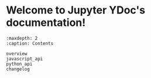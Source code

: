 <!--
jupyter-ydoc documentation master file, created by
sphinx-quickstart on Wed Nov 23 12:45:39 2022.
You can adapt this file completely to your liking, but it should at least
contain the root `toctree` directive.
-->

# Welcome to Jupyter YDoc's documentation!

```{toctree}
:maxdepth: 2
:caption: Contents

overview
javascript_api
python_api
changelog
```
